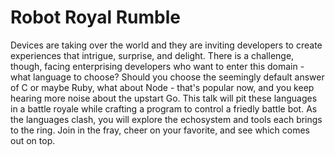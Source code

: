 Robot Royal Rumble
==========================================
Devices are taking over the world and they are inviting developers to create experiences that intrigue, surprise, and delight. There is a challenge, though, facing enterprising developers who want to enter this domain - what language to choose? Should you choose the seemingly default answer of C or maybe Ruby, what about Node - that's popular now, and you keep hearing more noise about the upstart Go. This talk will pit these languages in a battle royale while crafting a program to control a friedly battle bot. As the languages clash, you will explore the echosystem and tools each brings to the ring. Join in the fray, cheer on your favorite, and see which comes out on top. 